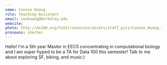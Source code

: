 ```yaml
---
name: Connie Huang
role: Teaching Assistant
email: conhuang@berkeley.edu
website: 
photo: http://ds100.org/fa22/resources/assets/staff_pics/Connie_Huang.JPEG
pronouns: she/her
---
```

Hello! I'm a 5th year Master in EECS concentrating in computational biology and I am super hyped to be a TA for Data 100 this semester! Talk to me about exploring SF, biking, and music:)
